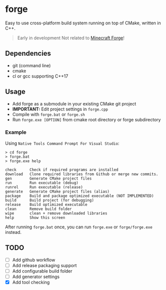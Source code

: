 # forge
Easy to use cross-platform build system running on top of CMake, written in C++.

> Early in development
> Not related to [Minecraft Forge](https://files.minecraftforge.net/net/minecraftforge/forge/)!

## Dependencies
- git (command line)
- cmake
- cl or gcc supporting C++17

## Usage

- Add forge as a submodule in your existing CMake git project
- **IMPORTANT:** Edit project settings in ```forge.cpp```
- Compile with ```forge.bat``` or ```forge.sh```
- Run ```forge.exe [OPTION]``` from cmake root directory or forge subdirectory

### Example
Using ```Native Tools Command Prompt For Visual Studio```:

```
> cd forge
> forge.bat
> forge.exe help

check      Check if required programs are installed
download   Clone required libraries from Github or merge new commits.
gen        Generate CMake project files
run        Run executable (debug)
runrel     Run executable (release)
generate   Generate CMake project files (alias)
package    Build and package optimized executable (NOT IMPLEMENTED)
build      Build project (for debugging)
release    Build optimized executable
clean      Remove build folder
wipe       clean + remove downloaded libraries
help       Show this screen
```

After running ```forge.bat``` once, you can run ```forge.exe``` or ```forge/forge.exe``` instead.

## TODO
- [ ] Add github workflow 
- [ ] Add release packaging support
- [ ] Add configurable build folder
- [ ] Add generator settings
- [X] Add tool checking
